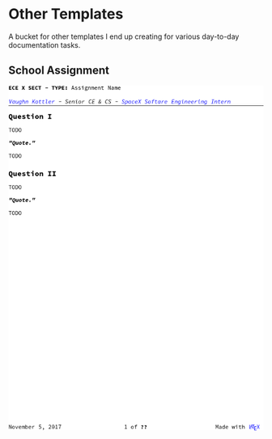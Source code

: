 # Other Templates

A bucket for other templates I end up creating for various day-to-day
documentation tasks.

## School Assignment

![School Assignment](school.png)
